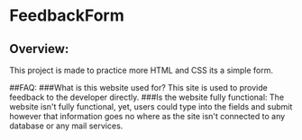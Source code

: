 # FeedbackForm
## Overview:
This project is made to practice more HTML and CSS its a simple form.

##FAQ:
###What is this website used for?
This site is used to provide feedback to the developer directly.
###Is the website fully functional:
The website isn't fully functional, yet, users could type into the fields and submit however that information goes no where as the site
isn't connected to any database or any mail services.
